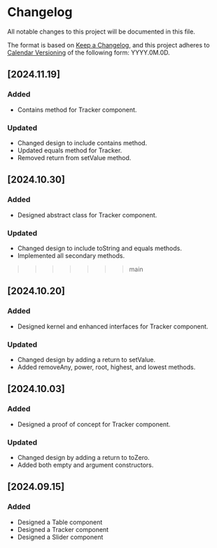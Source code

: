 # Changelog

All notable changes to this project will be documented in this file.

The format is based on [Keep a Changelog](https://keepachangelog.com/en/1.1.0/),
and this project adheres to [Calendar Versioning](https://calver.org/) of
the following form: YYYY.0M.0D.

## [2024.11.19]

### Added

- Contains method for Tracker component.

### Updated

- Changed design to include contains method.
- Updated equals method for Tracker.
- Removed return from setValue method.

## [2024.10.30]

### Added

- Designed abstract class for Tracker component.

### Updated

- Changed design to include toString and equals methods.
- Implemented all secondary methods.
  
>>>>>>> main
## [2024.10.20]

### Added

- Designed kernel and enhanced interfaces for Tracker component.

### Updated

- Changed design by adding a return to setValue.
- Added removeAny, power, root, highest, and lowest methods.

## [2024.10.03]

### Added

- Designed a proof of concept for Tracker component.

### Updated

- Changed design by adding a return to toZero.
- Added both empty and argument constructors.

## [2024.09.15]

### Added

- Designed a Table component
- Designed a Tracker component
- Designed a Slider component
